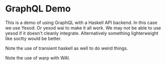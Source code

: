 GraphQL Demo
===============

This is a demo of using GraphQL with a Haskell API backend. In this case we use Yesod. Or yesod wai to make it all work. We may not be able to use yesod if it doesn't cleanly integrate. Alternatively something lighterweight like soctty would be better.

Note the use of transient haskell as well to do weird things.

Note the use of warp with WAI.
